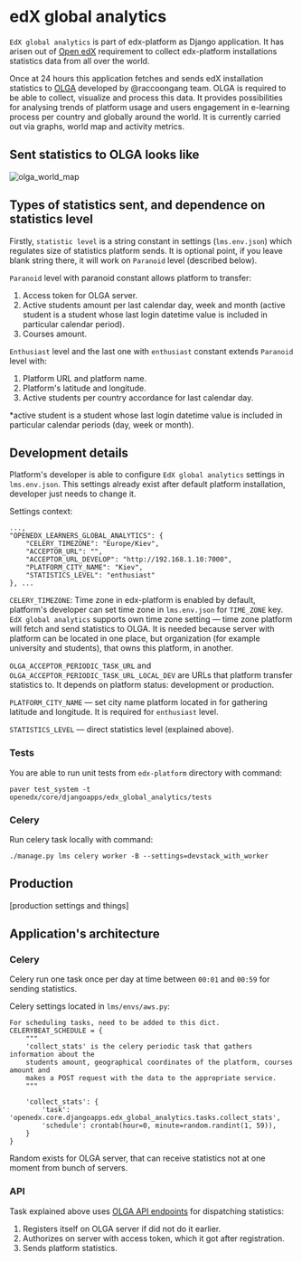 # edX global analytics

`EdX global analytics` is part of edx-platform as Django application. It has arisen out of [Open edX](https://open.edx.org)
requirement to collect edx-platform installations statistics data from all over the world.

Once at 24 hours this application fetches and sends edX installation statistics to [OLGA](https://github.com/raccoongang/OLGA) developed by @raccoongang team.
OLGA is required to be able to collect, visualize and process this data. It provides possibilities for analysing trends of platform usage
and users engagement in e-learning process per country and globally around the world.
It is currently carried out via graphs, world map and activity metrics.

## Sent statistics to OLGA looks like

![olga_world_map](https://user-images.githubusercontent.com/22666467/27970248-d015fd9c-6356-11e7-906c-8c052cd65b08.png)

## Types of statistics sent, and dependence on statistics level

Firstly, `statistic level` is a string constant in settings (`lms.env.json`) which regulates size of statistics platform sends.
It is optional point, if you leave blank string there, it will work on `Paranoid` level (described below).

`Paranoid` level with paranoid constant allows platform to transfer:
1. Access token for OLGA server.
2. Active students amount per last calendar day, week and month (active student is a student whose last login datetime
value is included in particular calendar period).
3. Courses amount.

`Enthusiast` level and the last one with `enthusiast` constant extends `Paranoid` level with:
1. Platform URL and platform name.
2. Platform's latitude and longitude.
3. Active students per country accordance for last calendar day.

\*active student is a student whose last login datetime value is included in particular calendar periods (day, week or month).

## Development details

Platform's developer is able to configure `EdX global analytics` settings in `lms.env.json`.
This settings already exist after default platform installation, developer just needs to change it.

Settings context:

```
...,
"OPENEDX_LEARNERS_GLOBAL_ANALYTICS": {
    "CELERY_TIMEZONE": "Europe/Kiev",
    "ACCEPTOR_URL": "",
    "ACCEPTOR_URL_DEVELOP": "http://192.168.1.10:7000",
    "PLATFORM_CITY_NAME": "Kiev",
    "STATISTICS_LEVEL": "enthusiast"
}, ...
```

`CELERY_TIMEZONE`: Time zone in edx-platform is enabled by default, platform's developer can set time zone in `lms.env.json` for `TIME_ZONE` key.
`EdX global analytics` supports own time zone setting — time zone platform will fetch and send statistics to OLGA.
It is needed because server with platform can be located in one place, but organization (for example university and students), that owns this platform, in another.

`OLGA_ACCEPTOR_PERIODIC_TASK_URL` and `OLGA_ACCEPTOR_PERIODIC_TASK_URL_LOCAL_DEV` are URLs that platform transfer statistics to. It depends on platform status: development or production.

`PLATFORM_CITY_NAME` — set city name platform located in for gathering latitude and longitude.
It is required for `enthusiast` level.

`STATISTICS_LEVEL` — direct statistics level (explained above).

### Tests

You are able to run unit tests from `edx-platform` directory with command:

```
paver test_system -t openedx/core/djangoapps/edx_global_analytics/tests
```

### Celery

Run celery task locally with command:

```
./manage.py lms celery worker -B --settings=devstack_with_worker
```

## Production

[production settings and things]

## Application's architecture

### Celery

Celery run one task once per day at time between `00:01` and `00:59` for sending statistics.

Celery settings located in `lms/envs/aws.py`:

```
For scheduling tasks, need to be added to this dict.
CELERYBEAT_SCHEDULE = {
    """
    'collect_stats' is the celery periodic task that gathers information about the
    students amount, geographical coordinates of the platform, courses amount and
    makes a POST request with the data to the appropriate service.
    """

    'collect_stats': {
        'task': 'openedx.core.djangoapps.edx_global_analytics.tasks.collect_stats',
        'schedule': crontab(hour=0, minute=random.randint(1, 59)),
    }
}
```

Random exists for OLGA server, that can receive statistics not at one moment from bunch of servers.

### API

Task explained above uses [OLGA API endpoints](https://github.com/raccoongang/OLGA#api) for dispatching statistics:
1. Registers itself on OLGA server if did not do it earlier.
2. Authorizes on server with access token, which it got after registration.
3. Sends platform statistics.
